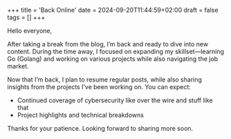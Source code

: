 +++
title = 'Back Online'
date = 2024-09-20T11:44:59+02:00
draft = false
tags = []
+++

Hello everyone,

After taking a break from the blog, I’m back and ready to dive into new content. During the time away, I focused on expanding my skillset—learning Go (Golang) and working on various projects while also navigating the job market.

Now that I’m back, I plan to resume regular posts, while also sharing insights from the projects I’ve been working on. You can expect:

-   Continued coverage of cybersecurity like over the wire and stuff like that
-   Project highlights and technical breakdowns

Thanks for your patience. Looking forward to sharing more soon.
